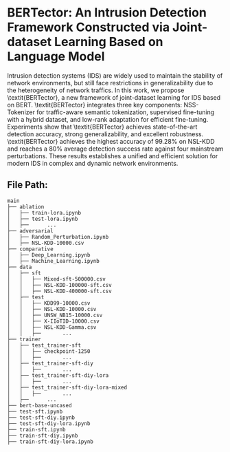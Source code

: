 # BERTector: An Intrusion Detection Framework Constructed via Joint-dataset Learning Based on Language Model
Intrusion detection systems (IDS) are widely used to maintain the stability of network environments, but still face restrictions in generalizability due to the heterogeneity of network traffics. In this work, we propose \textit{BERTector}, a new framework of joint-dataset learning for IDS based on BERT. \textit{BERTector} integrates three key components: NSS-Tokenizer for traffic-aware semantic tokenization, supervised fine-tuning with a hybrid dataset, and low-rank adaptation for efficient fine-tuning. Experiments show that \textit{BERTector} achieves state-of-the-art detection accuracy, strong generalizability, and excellent robustness. \textit{BERTector} achieves the highest accuracy of 99.28\% on NSL-KDD and reaches a 80\% average detection success rate against four mainstream perturbations. These results establishes a unified and efficient solution for modern IDS in complex and dynamic network environments.

File Path:
---

```plaintext
main
├── ablation
│   ├── train-lora.ipynb
│   ├── test-lora.ipynb
│   ├──      ...
├── adversarial
│   ├── Random_Perturbation.ipynb
│   ├── NSL-KDD-10000.csv
├── comparative
│   ├── Deep_Learning.ipynb
│   ├── Machine_Learning.ipynb
├── data
│   ├── sft
│   │   ├── Mixed-sft-500000.csv
│   │   ├── NSL-KDD-100000-sft.csv
│   │   ├── NSL-KDD-400000-sft.csv
│   ├── test
│   │   ├── KDD99-10000.csv
│   │   ├── NSL-KDD-10000.csv
│   │   ├── UNSW_NB15-10000.csv
│   │   ├── X-IIoTID-10000.csv
│   │   ├── NSL-KDD-Gamma.csv
│   │   ├──       ...
├── trainer
│   ├── test_trainer-sft
│   │   ├── checkpoint-1250
│   │   ├──       ...
│   ├── test_trainer-sft-diy
│   │   ├──       ...
│   ├── test_trainer-sft-diy-lora
│   │   ├──       ...
│   ├── test_trainer-sft-diy-lora-mixed
│   │   ├──       ...
│   ├──      ...
├── bert-base-uncased
├── test-sft.ipynb
├── test-sft-diy.ipynb
├── test-sft-diy-lora.ipynb
├── train-sft.ipynb
├── train-sft-diy.ipynb
├── train-sft-diy-lora.ipynb
